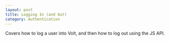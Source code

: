 ```yaml
---
layout: post
title: Logging In (and Out)
category: Authentication
---
```


Covers how to log a user into Volt, and then how to log out using the JS API.
